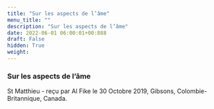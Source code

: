 ```yaml
---
title: "Sur les aspects de l’âme"
menu_title: ""
description: "Sur les aspects de l’âme"
date: 2022-06-01 06:00:01+00:888
draft: False
hidden: True
weight:
---
```

### Sur les aspects de l’âme

St Matthieu - reçu par Al Fike le 30 Octobre 2019, Gibsons, Colombie-Britannique, Canada.



